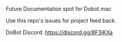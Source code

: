 Future Documentation spot for Dobot.mac



Use this repo's issues for project feed back.


DoBot Discord: https://discord.gg/8F3jKXa
